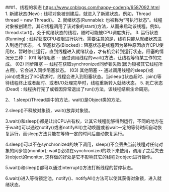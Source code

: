 ###1、线程的状态
    https://www.cnblogs.com/happy-coder/p/6587092.html
    1. 新建状态(New)         : 线程对象被创建后，就进入了新建状态。例如，Thread thread = new Thread()。
    2. 就绪状态(Runnable): 也被称为“可执行状态”。线程对象被创建后，其它线程调用了该对象的start()方法，从而来启动该线程。例如，thread.start()。处于就绪状态的线程，随时可能被CPU调度执行。
    3. 运行状态(Running) : 线程获取CPU权限进行执行。需要注意的是，线程只能从就绪状态进入到运行状态。
    4. 阻塞状态(Blocked)  : 阻塞状态是线程因为某种原因放弃CPU使用权，暂时停止运行。直到线程进入就绪状态，才有机会转到运行状态。阻塞的情况分三种：
        (01) 等待阻塞 -- 通过调用线程的wait()方法，让线程等待某工作的完成。
        (02) 同步阻塞 -- 线程在获取synchronized同步锁失败(因为锁被其它线程所占用)，它会进入同步阻塞状态。
        (03) 其他阻塞 -- 通过调用线程的sleep()或join()或发出了I/O请求时，线程会进入到阻塞状态。当sleep()状态超时、join()等待线程终止或者超时、或者I/O处理完毕时，线程重新转入就绪状态。
    5. 死亡状态(Dead)    : 线程执行完了或者因异常退出了run()方法，该线程结束生命周期。
    
2、
1.sleep()Thread类中的方法，wait()是Object类的方法。

2.sleep()不释放对象锁，wait()放弃对象锁。

3.wait()和sleep()都是让出CPU占有权，让其它线程能够得到运行，不同的地方在于wait()可以通过notify()或者notifyAll()主动唤醒或者wait一定的等待时间自动恢复运行，而sleep方法只能在等待一定的时间后自动恢复运行。

4.sleep()可以不在synchronized的块下调用，sleep()不会丢失当前线程对任何对象的同步锁(monitor); wait()必须在synchronized的块下来使用，调用了之后失去对object的monitor, 这样做的好处是它不影响其它的线程对object进行操作。

5.wait()和sleep()都可以通过interrupt()方法打断线程的暂停状态。

6.wait()进入等待锁定池，notify()、notifyAll()方法可以使其获得对象锁，进入就绪状态。